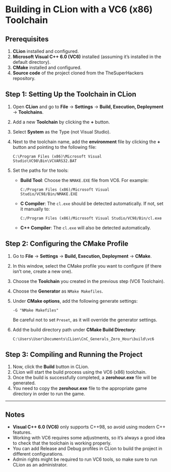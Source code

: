 # Building in CLion with a VC6 \(x86\) Toolchain

## Prerequisites

1. **CLion** installed and configured.
2. **Microsoft Visual C++ 6.0 (VC6)** installed (assuming it’s installed in the
   default directory).
3. **CMake** installed and configured.
4. **Source code** of the project cloned from the TheSuperHackers repository.

## Step 1: Setting Up the Toolchain in CLion

1. Open **CLion** and go to **File** -> **Settings** -> **Build, Execution,
   Deployment** -> **Toolchains**.
2. Add a new **Toolchain** by clicking the **+** button.
3. Select **System** as the Type (not Visual Studio).
4. Next to the toolchain name, add the **environment** file by clicking the
   **+** button and pointing to the following file:

   ```text
   C:\Program Files (x86)\Microsoft Visual Studio\VC98\Bin\VCVARS32.BAT
   ```

5. Set the paths for the tools:
    - **Build Tool**: Choose the `NMAKE.EXE` file from VC6. For example:

      ```text
      C:/Program Files (x86)/Microsoft Visual Studio/VC98/Bin/NMAKE.EXE
      ```

    - **C Compiler**: The `cl.exe` should be detected automatically. If not, set
      it manually to:

      ```text
      C:/Program Files (x86)/Microsoft Visual Studio/VC98/Bin/cl.exe
      ```

    - **C++ Compiler**: The `cl.exe` will also be detected automatically.

## Step 2: Configuring the CMake Profile

1. Go to **File** -> **Settings** -> **Build, Execution, Deployment** -> **CMake**.
2. In this window, select the CMake profile you want to configure (if there
   isn’t one, create a new one).
3. Choose the **Toolchain** you created in the previous step (VC6 Toolchain).
4. Choose the **Generator** as `NMake Makefiles`.
5. Under **CMake options**, add the following generate settings:

   ```text
   -G "NMake Makefiles"
   ```
   Be careful not to set `Preset`, as it will override the generator settings.
6. Add the build directory path under **CMake Build Directory**:

   ```text
   C:\Users\User\Documents\CLion\CnC_Generals_Zero_Hour\build\vc6
   ```

## Step 3: Compiling and Running the Project

1. Now, click the **Build** button in CLion.
2. CLion will start the build process using the VC6 (x86) toolchain.
3. Once the build is successfully completed, a **zerohour.exe** file will be generated.
4. You need to copy the **zerohour.exe** file to the appropriate game directory in order to run the game.

---

## Notes

- **Visual C++ 6.0 (VC6)** only supports C++98, so avoid using modern C++ features.
- Working with VC6 requires some adjustments, so it’s always a good idea to check
  that the toolchain is working
  properly.
- You can add Release and Debug profiles in CLion to build the project in
  different configurations.
- Admin rights might be required to run VC6 tools, so make sure to run CLion as an administrator.
